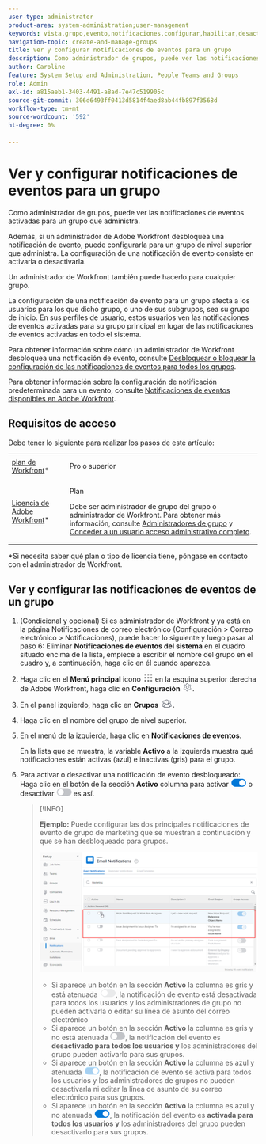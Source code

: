 ```yaml
---
user-type: administrator
product-area: system-administration;user-management
keywords: vista,grupo,evento,notificaciones,configurar,habilitar,desactivar
navigation-topic: create-and-manage-groups
title: Ver y configurar notificaciones de eventos para un grupo
description: Como administrador de grupos, puede ver las notificaciones de eventos activadas para un grupo que administra. Además, si un administrador de Adobe Workfront desbloquea una notificación de evento, puede configurarla para un grupo de nivel superior que administra. La configuración de una notificación de evento consiste en activarla o desactivarla.
author: Caroline
feature: System Setup and Administration, People Teams and Groups
role: Admin
exl-id: a815aeb1-3403-4491-a8ad-7e47c519905c
source-git-commit: 306d6493ff0413d5814f4aed8ab44fb897f3568d
workflow-type: tm+mt
source-wordcount: '592'
ht-degree: 0%

---
```


# Ver y configurar notificaciones de eventos para un grupo

Como administrador de grupos, puede ver las notificaciones de eventos activadas para un grupo que administra.

Además, si un administrador de Adobe Workfront desbloquea una notificación de evento, puede configurarla para un grupo de nivel superior que administra. La configuración de una notificación de evento consiste en activarla o desactivarla.

Un administrador de Workfront también puede hacerlo para cualquier grupo.

La configuración de una notificación de evento para un grupo afecta a los usuarios para los que dicho grupo, o uno de sus subgrupos, sea su grupo de inicio. En sus perfiles de usuario, estos usuarios ven las notificaciones de eventos activadas para su grupo principal en lugar de las notificaciones de eventos activadas en todo el sistema.

Para obtener información sobre cómo un administrador de Workfront desbloquea una notificación de evento, consulte [Desbloquear o bloquear la configuración de las notificaciones de eventos para todos los grupos](../../../administration-and-setup/manage-workfront/emails/unlock-configuration-of-event-notifications-for-groups.md).

Para obtener información sobre la configuración de notificación predeterminada para un evento, consulte [Notificaciones de eventos disponibles en Adobe Workfront](../../../administration-and-setup/manage-workfront/emails/event-notifications-available-in-wf.md).

## Requisitos de acceso

Debe tener lo siguiente para realizar los pasos de este artículo:

<table style="table-layout:auto"> 
 <col> 
 <col> 
 <tbody> 
  <tr> 
   <td role="rowheader"><a href="https://www.workfront.com/plans" target="_blank">plan de Workfront</a>*</td> 
   <td> <p>Pro o superior</p> </td> 
  </tr> 
  <tr> 
   <td role="rowheader"><a href="https://one.workfront.com/s/document-item?bundleId=the-new-workfront-experience&amp;topicId=Content%2FAdministration_and_Setup%2FAdd_users%2FAccess_levels_and_object_permissions%2Fwf-licenses.html&amp;_LANG=en" target="_blank">Licencia de Adobe Workfront</a>*</td> 
   <td> <p>Plan </p> <p>Debe ser administrador de grupo del grupo o administrador de Workfront. Para obtener más información, consulte <a href="../../../administration-and-setup/manage-groups/group-roles/group-administrators.md" class="MCXref xref">Administradores de grupo</a> y <a href="../../../administration-and-setup/add-users/configure-and-grant-access/grant-a-user-full-administrative-access.md" class="MCXref xref">Conceder a un usuario acceso administrativo completo</a>.</p> </td> 
  </tr> 
 </tbody> 
</table>

&#42;Si necesita saber qué plan o tipo de licencia tiene, póngase en contacto con el administrador de Workfront.

## Ver y configurar las notificaciones de eventos de un grupo

1. (Condicional y opcional) Si es administrador de Workfront y ya está en la página Notificaciones de correo electrónico (Configuración > Correo electrónico > Notificaciones), puede hacer lo siguiente y luego pasar al paso 6: Eliminar **Notificaciones de eventos del sistema** en el cuadro situado encima de la lista, empiece a escribir el nombre del grupo en el cuadro y, a continuación, haga clic en él cuando aparezca.
1. Haga clic en el **Menú principal** icono ![](assets/main-menu-icon.png) en la esquina superior derecha de Adobe Workfront, haga clic en **Configuración** ![](assets/gear-icon-settings.png).

1. En el panel izquierdo, haga clic en **Grupos** ![](assets/groups-icon.png).

1. Haga clic en el nombre del grupo de nivel superior.
1. En el menú de la izquierda, haga clic en **Notificaciones de eventos**.

   En la lista que se muestra, la variable **Activo** a la izquierda muestra qué notificaciones están activas (azul) e inactivas (gris) para el grupo.

1. Para activar o desactivar una notificación de evento desbloqueado: Haga clic en el botón de la sección <strong>Activo</strong> columna para activar <img src="assets/email-notification-enabled-unlocked.png"> o desactivar <img src="assets/email-notification-disabled-unlocked.png"> es así.

   >[!INFO]
   >
   >**Ejemplo:** Puede configurar las dos principales notificaciones de evento de grupo de marketing que se muestran a continuación y que se han desbloqueado para grupos.</p> <p> <img src="assets/configure-group-event-notifications.png">
   >* Si aparece un botón en la sección <strong>Activo</strong> la columna es gris y está atenuada <img src="assets/email-notification-disabled-locked.png">, la notificación de evento está desactivada para todos los usuarios y los administradores de grupo no pueden activarla o editar su línea de asunto del correo electrónico
   >* Si aparece un botón en la sección <strong>Activo</strong> la columna es gris y no está atenuada <img src="assets/email-notification-disabled-unlocked.png">, la notificación del evento es <strong>desactivado para todos los usuarios y</strong> los administradores del grupo pueden activarlo para sus grupos.
   >* Si aparece un botón en la sección <strong>Activo</strong> la columna es azul y atenuada <img src="assets/email-notification-enabled-locked.png">, la notificación de evento se activa para todos los usuarios y los administradores de grupos no pueden desactivarla ni editar la línea de asunto de su correo electrónico para sus grupos.
   >* Si aparece un botón en la sección <strong>Activo</strong> la columna es azul y no atenuada <img src="assets/email-notification-enabled-unlocked.png">, la notificación del evento es <strong>activada para todos los usuarios y</strong> los administradores del grupo pueden desactivarlo para sus grupos.


<!--
This step (with substeps) is for functionality from a Sprint 3 2021 story that got put on hold. Also see the PDF on the story for some text earlier in the article that needs to be added. 

1. To customize the email subject line of an event notification,
  1. Click the name of the event notification.
  1. In the <strong>Event Notification</strong> box that displays, in the <strong>Email Subject Line</strong> box, change the text and fields, including custom fields, then click <strong>Update</strong> to save the new subject lines for your emails.
  IMPORTANT: The names of the fields added must match the camel case syntax of our database structure. For more information about how our objects and their fields are named in the Workfront database, see the <a href="../../../wf-api/workfront-api.md" class="MCXref xref">Adobe Workfront API</a>.
  For more information about customizing the email subject line of an event notification, see <a href="../../../administration-and-setup/manage-workfront/emails/custom-email-subjects-event-notification.md" class="MCXref xref">Customize email subjects for event notifications</a>. 
-->

